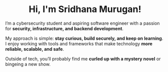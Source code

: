 <h1 align="center">Hi, I'm Sridhana Murugan!</h1>


I’m a cybersecurity student and aspiring software engineer with a passion for **security, infrastructure, and backend development**.  

My approach is simple: **stay curious, build securely, and keep on learning**. I enjoy working with tools and frameworks that make technology **more reliable, scalable, and safe**.  

Outside of tech, you’ll probably find me **curled up with a mystery novel** or bingeing a new show.  


